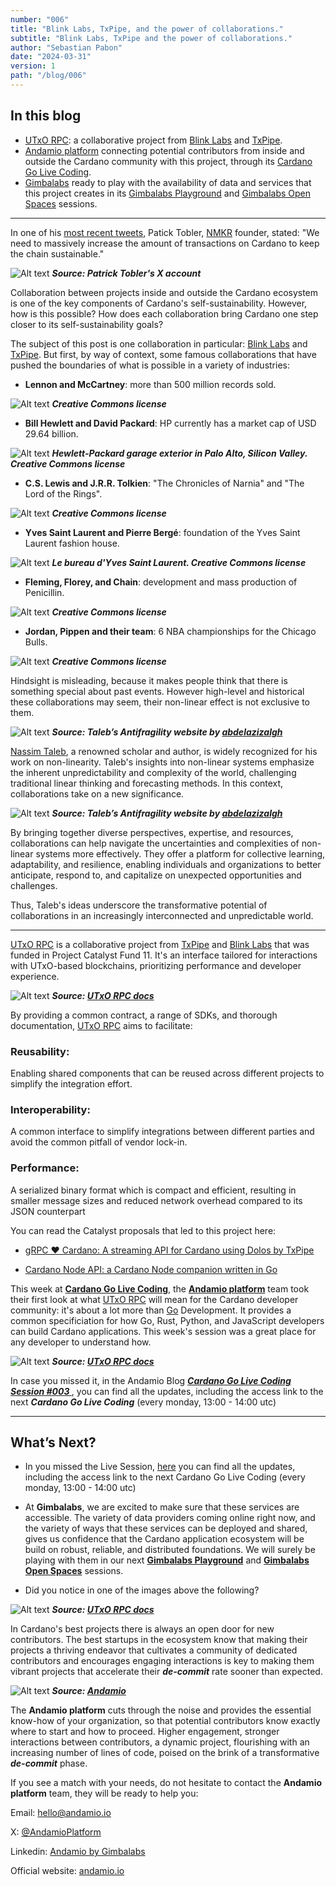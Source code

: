 ```yaml
---
number: "006"
title: "Blink Labs, TxPipe, and the power of collaborations."
subtitle: "Blink Labs, TxPipe and the power of collaborations."
author: "Sebastian Pabon"
date: "2024-03-31"
version: 1
path: "/blog/006"
---
```


## In this blog

- [UTxO RPC](https://utxorpc.org/): a collaborative project from [Blink Labs](https://blinklabs.io/) and [TxPipe](https://txpipe.io/). 
- [Andamio platform](https://www.andamio.io/) connecting potential contributors from inside and outside the Cardano community with this project, through its [Cardano Go Live Coding](https://us06web.zoom.us/meeting/register/tZwtcemrqTwoG9fYL2pYvrCwQG9u2tJNmqa6#/registration). 
- [Gimbalabs](https://discord.gg/gj2msNfz33) ready to play with the availability of data and services that this project creates in its [Gimbalabs Playground](https://gimbalabs.com/pbl/playground) and [Gimbalabs Open Spaces](https://gimbalabs.com/gimbalgrid/62) sessions.


---

In one of his [most recent tweets](https://twitter.com/Padierfind/status/1774132675164443064), Patick Tobler, [NMKR](https://www.nmkr.io/) founder, stated: "We need to massively increase the amount of transactions on Cardano to keep the chain sustainable."

![Alt text](/blog_006/image1.png "Patrick Tobler's tweet")
***Source: Patrick Tobler's X account***

Collaboration between projects inside and outside the Cardano ecosystem is one of the key components of Cardano's self-sustainability. However, how is this possible? How does each collaboration bring Cardano one step closer to its self-sustainability goals? 

The subject of this post is one collaboration in particular: [Blink Labs](https://blinklabs.io/) and [TxPipe](https://txpipe.io/). But first, by way of context, some famous collaborations that have pushed the boundaries of what is possible in a variety of industries:

- **Lennon and McCartney**: more than 500 million records sold.

![Alt text](/blog_006/beatles.jpg "beatles")
***Creative Commons license***

- **Bill Hewlett and David Packard**: HP currently has a market cap of USD 29.64 billion.

![Alt text](/blog_006/hp.jpg "hp")
***Hewlett-Packard garage exterior in Palo Alto, Silicon Valley. Creative Commons license***

- **C.S. Lewis and J.R.R. Tolkien**: "The Chronicles of Narnia" and "The Lord of the Rings".

![Alt text](/blog_006/lewis_tolkien.jpg "lewis tolkien")
***Creative Commons license***

- **Yves Saint Laurent and Pierre Bergé**: foundation of the Yves Saint Laurent fashion house. 

![Alt text](/blog_006/yves.jpg "lewis tolkien")
***Le bureau d'Yves Saint Laurent. Creative Commons license***

- **Fleming, Florey, and Chain**: development and mass production of Penicillin.

![Alt text](/blog_006/penicillin.jpg "lewis tolkien")
***Creative Commons license***

- **Jordan, Pippen and their team**: 6 NBA championships for the Chicago Bulls.

![Alt text](/blog_006/bulls.jpg "cnicago bulls")
***Creative Commons license***


Hindsight is misleading, because it makes people think that there is something special about past events. However high-level and historical these collaborations may seem, their non-linear effect is not exclusive to them. 

![Alt text](/blog_006/non-linear1.png "non-linearity")
***Source: Taleb’s Antifragility website by [abdelazizalgh](https://ghannami.com/talebs-antifragility/)***


[Nassim Taleb](https://www.fooledbyrandomness.com/), a renowned scholar and author, is widely recognized for his work on non-linearity. Taleb's insights into non-linear systems emphasize the inherent unpredictability and complexity of the world, challenging traditional linear thinking and forecasting methods. In this context, collaborations take on a new significance.

![Alt text](/blog_006/non-linear2.png "non-linearity")
***Source: Taleb’s Antifragility website by [abdelazizalgh](https://ghannami.com/talebs-antifragility/)***

By bringing together diverse perspectives, expertise, and resources, collaborations can help navigate the uncertainties and complexities of non-linear systems more effectively. They offer a platform for collective learning, adaptability, and resilience, enabling individuals and organizations to better anticipate, respond to, and capitalize on unexpected opportunities and challenges. 

Thus, Taleb's ideas underscore the transformative potential of collaborations in an increasingly interconnected and unpredictable world.

---

[UTxO RPC](https://utxorpc.org/) is a collaborative project from [TxPipe](https://txpipe.io/) and [Blink Labs](https://blinklabs.io/) that was funded in Project Catalyst Fund 11. It's an interface tailored for interactions with UTxO-based blockchains, prioritizing performance and developer experience. 

![Alt text](/blog_006/blink-tx-collab.png "UTxO RPC docs")
***Source: [UTxO RPC docs](https://utxorpc.org/)***

By providing a common contract, a range of SDKs, and thorough documentation, [UTxO RPC](https://utxorpc.org/) aims to facilitate:

### Reusability:
Enabling shared components that can be reused across different projects to simplify the integration effort.

### Interoperability: 
A common interface to simplify integrations between different parties and avoid the common pitfall of vendor lock-in.

### Performance: 
A serialized binary format which is compact and efficient, resulting in smaller message sizes and reduced network overhead compared to its JSON counterpart

You can read the Catalyst proposals that led to this project here:

- [gRPC ❤️ Cardano: A streaming API for Cardano using Dolos by TxPipe](https://projectcatalyst.io/funds/11/cardano-open-developers/grpc-cardano-a-streaming-api-for-cardano-using-dolos-by-txpipe)

- [Cardano Node API: a Cardano Node companion written in Go](https://projectcatalyst.io/funds/11/cardano-use-cases-solution/cardano-node-api-a-cardano-node-companion-written-in-go)

This week at **[Cardano Go Live Coding](https://andamio.notion.site/Open-Source-Cardano-Go-Libraries-Docs-Andamio-CLI-5266383e226246edb37d4c859d2a0a31)**, the **[Andamio platform](https://www.andamio.io/)** team took their first look at what [UTxO RPC](https://utxorpc.org/) will mean for the Cardano developer community: it's about a lot more than [Go](https://go.dev/) Development. It provides a common specificiation for how Go, Rust, Python, and JavaScript developers can build Cardano applications. This week's session was a great place for any developer to understand how.

![Alt text](/blog_006/blink-tx-collab-2.png "UTxO RPC docs")
***Source: [UTxO RPC docs](https://utxorpc.org/)***

In case you missed it, in the Andamio Blog ***[Cardano Go Live Coding Session #003 ](https://www.andamio.io/blog/006)***, you can find all the updates, including the access link to the next ***Cardano Go Live Coding*** (every monday, 13:00 - 14:00 utc)

---

## What’s Next?

- In you missed the Live Session, [here](https://www.andamio.io/blog/006) you can find all the updates, including the access link to the next Cardano Go Live Coding (every monday, 13:00 - 14:00 utc)


- At **Gimbalabs**, we are excited to make sure that these services are accessible. The variety of data providers coming online right now, and the variety of ways that these services can be deployed and shared, gives us confidence that the Cardano application ecosystem will be build on robust, reliable, and distributed foundations.  We will surely be playing with them in our next **[Gimbalabs Playground](https://gimbalabs.com/pbl/playground)** and **[Gimbalabs Open Spaces](https://gimbalabs.com/gimbalgrid/62)** sessions.


- Did you notice in one of the images above the following?

![Alt text](/blog_006/andamio-contributors-1.png "non-linearity")
***Source: [UTxO RPC docs](https://utxorpc.org/)***

In Cardano's best projects there is always an open door for new contributors. The best startups in the ecosystem know that making their projects a thriving endeavor that cultivates a community of dedicated contributors and encourages engaging interactions is key to making them vibrant projects that accelerate their ***de-commit*** rate sooner than expected.   

![Alt text](/blog_006/andamio-contributors-2.png "non-linearity")
***Source: [Andamio](https://www.andamio.io/)***

The **Andamio platform** cuts through the noise and provides the essential know-how of your organization, so that potential contributors know exactly where to start and how to proceed. Higher engagement, stronger interactions between contributors, a dynamic project, flourishing with an increasing number of lines of code, poised on the brink of a transformative ***de-commit*** phase.

If you see a match with your needs, do not hesitate to contact the **Andamio platform** team, they will be ready to help you:

Email: hello@andamio.io

X: [@AndamioPlatform](https://twitter.com/AndamioPlatform)

Linkedin: [Andamio by Gimbalabs](https://www.linkedin.com/company/andamio-platform)

Official website: [andamio.io](https://www.andamio.io/) 